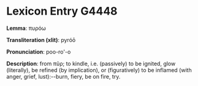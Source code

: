 # Lexicon Entry G4448

**Lemma**: πυρόω

**Transliteration (xlit)**: pyróō

**Pronunciation**: poo-ro'-o

**Description**:
from πῦρ; to kindle, i.e. (passively) to be ignited, glow (literally), be refined (by implication), or (figuratively) to be inflamed (with anger, grief, lust):--burn, fiery, be on fire, try.
